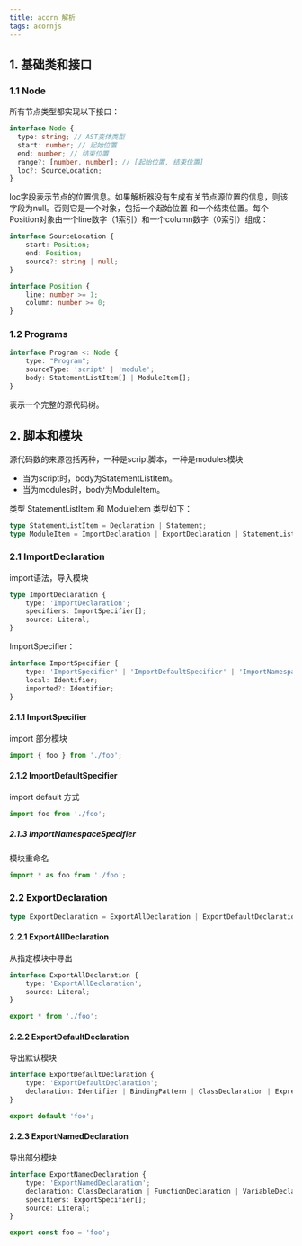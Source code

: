 ```yaml
---
title: acorn 解析
tags: acornjs
---
```


## 1. 基础类和接口

### 1.1 Node

所有节点类型都实现以下接口：

```typescript
interface Node {
  type: string; // AST变体类型
  start: number; // 起始位置
  end: number; // 结束位置
  range?: [number, number]; // [起始位置, 结束位置]
  loc?: SourceLocation;
}
```

loc字段表示节点的位置信息。如果解析器没有生成有关节点源位置的信息，则该字段为null。否则它是一个对象，包括一个起始位置 和一个结束位置。每个Position对象由一个line数字（1索引）和一个column数字（0索引）组成：

```typescript
interface SourceLocation {
    start: Position;
    end: Position;
    source?: string | null;
}
```

```typescript
interface Position {
    line: number >= 1;
    column: number >= 0;
}
```

### 1.2 Programs

```typescript
interface Program <: Node {
    type: "Program";
    sourceType: 'script' | 'module';
    body: StatementListItem[] | ModuleItem[];
}
```

表示一个完整的源代码树。 <a name="PB0xS"></a>

## 2. 脚本和模块

源代码数的来源包括两种，一种是script脚本，一种是modules模块

- 当为script时，body为StatementListItem。
- 当为modules时，body为ModuleItem。

类型 StatementListItem 和 ModuleItem 类型如下：

```typescript
type StatementListItem = Declaration | Statement;
type ModuleItem = ImportDeclaration | ExportDeclaration | StatementListItem;
```

### 2.1 ImportDeclaration

import语法，导入模块

```typescript
type ImportDeclaration {
    type: 'ImportDeclaration';
    specifiers: ImportSpecifier[];
    source: Literal;
}
```

ImportSpecifier：

```typescript
interface ImportSpecifier {
    type: 'ImportSpecifier' | 'ImportDefaultSpecifier' | 'ImportNamespaceSpecifier';
    local: Identifier;
    imported?: Identifier;
}
```

#### 2.1.1 ImportSpecifier

import 部分模块

```typescript
import { foo } from './foo';
```

#### 2.1.2 ImportDefaultSpecifier

import default 方式

```typescript
import foo from './foo';
```

##### 2.1.3 ImportNamespaceSpecifier

模块重命名

```typescript
import * as foo from './foo';
```

### 2.2 ExportDeclaration

```typescript
type ExportDeclaration = ExportAllDeclaration | ExportDefaultDeclaration | ExportNamedDeclaration;
```

#### 2.2.1 ExportAllDeclaration

从指定模块中导出

```typescript
interface ExportAllDeclaration {
    type: 'ExportAllDeclaration';
    source: Literal;
}
```

```typescript
export * from './foo';
```

#### 2.2.2 ExportDefaultDeclaration

导出默认模块

```typescript
interface ExportDefaultDeclaration {
    type: 'ExportDefaultDeclaration';
    declaration: Identifier | BindingPattern | ClassDeclaration | Expression | FunctionDeclaration;
}
```

```typescript
export default 'foo';
```

#### 2.2.3 ExportNamedDeclaration

导出部分模块

```typescript
interface ExportNamedDeclaration {
    type: 'ExportNamedDeclaration';
    declaration: ClassDeclaration | FunctionDeclaration | VariableDeclaration;
    specifiers: ExportSpecifier[];
    source: Literal;
}
```

```typescript
export const foo = 'foo';
```
